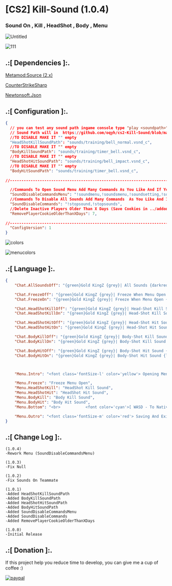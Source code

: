 # [CS2] Kill-Sound (1.0.4)

### Sound On , Kill , HeadShot , Body , Menu

![Untitled](https://github.com/oqyh/cs2-Kill-Sound/assets/48490385/c2ffb156-c689-40f1-8d6d-fe9299ed4072)

![111](https://github.com/oqyh/cs2-Kill-Sound/assets/48490385/ac812651-3a64-4010-a708-30890ddd8cc4)


## .:[ Dependencies ]:.
[Metamod:Source (2.x)](https://www.sourcemm.net/downloads.php/?branch=master)

[CounterStrikeSharp](https://github.com/roflmuffin/CounterStrikeSharp/releases)

[Newtonsoft.Json](https://www.nuget.org/packages/Newtonsoft.Json)

## .:[ Configuration ]:.
```json
{
  // you can test any sound path ingame console type "play <soundpath>"
  // Sound Path will in  https://github.com/oqyh/cs2-Kill-Sound/blob/main/sounds/sounds.txt
  //TO DISABLE MAKE IT "" empty
  "HeadShotKillSoundPath": "sounds/training/bell_normal.vsnd_c",
  //TO DISABLE MAKE IT "" empty
  "BodyKillSoundPath": "sounds/training/timer_bell.vsnd_c",
  //TO DISABLE MAKE IT "" empty
  "HeadShotHitSoundPath": "sounds/training/bell_impact.vsnd_c",
  //TO DISABLE MAKE IT "" empty
  "BodyHitSoundPath": "sounds/training/timer_bell.vsnd_c",
  
//-----------------------------------------------------------------------------------------

  //Commands To Open Sound Menu Add Many Commands As You Like And If You Like To Disable It Make It Empty Like This ""
  "SoundDisableCommandsMenu": "!soundmenu,!soundsmenu,!soundsetting,!soundsettings",
  //Commands To Disable All Sounds Add Many Commands  As You Like And If You Like To Disable It Make It Empty Like This ""
  "SoundDisableCommands": "!stopsound,!stopsounds",
  //Delete Inactive Players Older Than X Days (Save Cookies in ../addons/counterstrikesharp/plugins/Kill_Sound/Cookies/)
  "RemovePlayerCookieOlderThanXDays": 7,
  
//-----------------------------------------------------------------------------------------
  "ConfigVersion": 1
}
```

![colors](https://github.com/oqyh/cs2-Kill-Sound/assets/48490385/6c0717b0-0a7e-45c3-ab7e-cd164ee74aae)

![menucolors](https://github.com/oqyh/cs2-Kill-Sound/assets/48490385/d19bfc83-eb81-437b-89d9-9d645e6506dd)


## .:[ Language ]:.
```json
{
	"Chat.AllSoundsOff": "{green}Gold KingZ {grey}| All Sounds {darkred}Disabled.",

	"Chat.FreezeOff": "{green}Gold KingZ {grey}| Freeze When Menu Open {darkred}Disabled.",
	"Chat.FreezeOn": "{green}Gold KingZ {grey}| Freeze When Menu Open {lime}Enabled.",

	"Chat.HeadShotKillOff": "{green}Gold KingZ {grey}| Head-Shot Kill Sound {darkred}Disabled.",
	"Chat.HeadShotKillOn": "{green}Gold KingZ {grey}| Head-Shot Kill Sound {lime}Enabled.",

	"Chat.HeadShotHitOff": "{green}Gold KingZ {grey}| Head-Shot Hit Sound {darkred}Disabled.",
	"Chat.HeadShotHitOn": "{green}Gold KingZ {grey}| Head-Shot Hit Sound {lime}Enabled.",

	"Chat.BodyKillOff": "{green}Gold KingZ {grey}| Body-Shot Kill Sound {darkred}Disabled.",
	"Chat.BodyKillOn": "{green}Gold KingZ {grey}| Body-Shot Kill Sound {lime}Enabled.",

	"Chat.BodyHitOff": "{green}Gold KingZ {grey}| Body-Shot Hit Sound {darkred}Disabled.",
	"Chat.BodyHitOn": "{green}Gold KingZ {grey}| Body-Shot Hit Sound {lime}Enabled.",



	"Menu.Intro": "<font class='fontSize-l' color='yellow'> Opening Menu... </font>  <br> <br> <img src='https://cdn.discordapp.com/attachments/1175717468724015144/1215033982790410280/BtQI.gif?ex=65fb4793&is=65e8d293&hm=a68453fe98e8cdcca309f632183fae225964d012fe223a7705d780f3e1a89a98&' class=''> <br> <br>",

	"Menu.Freeze": "Freeze Menu Open",
	"Menu.HeadShotKill": "HeadShot Kill Sound",
	"Menu.HeadShotHit": "HeadShot Hit Sound",
	"Menu.BodyKill": "Body Kill Sound",
	"Menu.BodyHit": "Body Hit Sound",
	"Menu.Bottom": "<br>           <font color='cyan'>[ WASD - To Native ]</font> <br><font color='purple'>[ <img src='https://cdn.discordapp.com/attachments/1175717468724015144/1214996807055183912/output-onlinegiftools_14.gif?ex=65fb24f4&is=65e8aff4&hm=2e94cf44a713c2fe3add69f79ed5e11a2371c7d26166de3cbb7f6b55d5fd60c3&' class=''> - To Exit ]<br>",

	"Menu.Outro": "<font class='fontSize-m' color='red'> Saving And Exiting Menu... </font>  <br> <br> <img src='https://cdn.discordapp.com/attachments/1175717468724015144/1215034880912523375/767dec44b7f42e7d0b338f3caba3a5db-ezgif.com-resize.gif?ex=65fb4869&is=65e8d369&hm=f299dba2118f5a2500b697d6ee83e690b8d8516028e8723d242e7eaf43ea6606&' class=''> <br> <br>"
}
```


## .:[ Change Log ]:.
```
(1.0.4)
-Rework Menu (SoundDisableCommandsMenu)

(1.0.3)
-Fix Null

(1.0.2)
-Fix Sounds On Teammate

(1.0.1)
-Added HeadShotKillSoundPath
-Added BodyKillSoundPath
-Added HeadShotHitSoundPath
-Added BodyHitSoundPath
-Added SoundDisableCommandsMenu
-Added SoundDisableCommands
-Added RemovePlayerCookieOlderThanXDays

(1.0.0)
-Initial Release
```

## .:[ Donation ]:.

If this project help you reduce time to develop, you can give me a cup of coffee :)

[![paypal](https://www.paypalobjects.com/en_US/i/btn/btn_donateCC_LG.gif)](https://paypal.me/oQYh)
